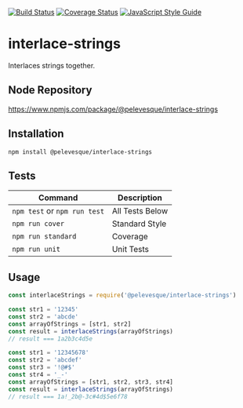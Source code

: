 [![Build Status](https://travis-ci.org/pelevesque/interlace-strings.svg?branch=master)](https://travis-ci.org/pelevesque/interlace-strings)
[![Coverage Status](https://coveralls.io/repos/github/pelevesque/interlace-strings/badge.svg?branch=master)](https://coveralls.io/github/pelevesque/interlace-strings?branch=master)
[![JavaScript Style Guide](https://img.shields.io/badge/code_style-standard-brightgreen.svg)](https://standardjs.com)

# interlace-strings

Interlaces strings together.

## Node Repository

https://www.npmjs.com/package/@pelevesque/interlace-strings

## Installation

`npm install @pelevesque/interlace-strings`

## Tests

Command                      | Description
---------------------------- | ------------
`npm test` or `npm run test` | All Tests Below
`npm run cover`              | Standard Style
`npm run standard`           | Coverage
`npm run unit`               | Unit Tests

## Usage

```js
const interlaceStrings = require('@pelevesque/interlace-strings')
```

```js
const str1 = '12345'
const str2 = 'abcde'
const arrayOfStrings = [str1, str2]
const result = interlaceStrings(arrayOfStrings)
// result === 1a2b3c4d5e
```

```js
const str1 = '12345678'
const str2 = 'abcdef'
const str3 = '!@#$'
const str4 = '_-'
const arrayOfStrings = [str1, str2, str3, str4]
const result = interlaceStrings(arrayOfStrings)
// result === 1a!_2b@-3c#4d$5e6f78
```
